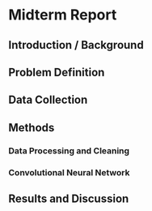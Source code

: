 # Midterm Report
## Introduction / Background

## Problem Definition

## Data Collection

## Methods
### Data Processing and Cleaning

### Convolutional Neural Network 

## Results and Discussion 

